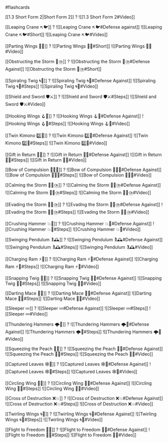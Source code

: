 #flashcards 

[[1.3 Short Form 2|Short Form 2]]
?
![[1.3 Short Form 2#Video]]
<!--SR:!2024-12-14,53,234-->

[[Leaping Crane ↖️🐦]]
?
![[Leaping Crane ↖️🐦#Defense against]]
![[Leaping Crane ↖️🐦#Short]]
![[Leaping Crane ↖️🐦#Video]]
<!--SR:!2025-05-15,365,251-->

[[Parting Wings 🥳🪽]]
?
![[Parting Wings 🥳🪽#Short]]
![[Parting Wings 🥳🪽#Video]]
<!--SR:!2025-01-07,97,195-->

[[Obstructing the Storm 🚧⛈️]]
?
![[Obstructing the Storm 🚧⛈️#Defense Against]]
![[Obstructing the Storm 🚧⛈️#Short]]
<!--SR:!2024-11-20,46,207-->

[[Spiraling Twig 🌀🌿]]
?
![[Spiraling Twig 🌀🌿#Defense Against]]
![[Spiraling Twig 🌀🌿#Steps]]
![[Spiraling Twig 🌀🌿#Video]]
<!--SR:!2024-11-02,58,195-->

[[Shield and Sword 🛡️⚔️]]
?
![[Shield and Sword 🛡️⚔️#Steps]]
![[Shield and Sword 🛡️⚔️#Video]]
<!--SR:!2024-11-30,30,163-->

[[Hooking Wings 🪝🪽]]
?
![[Hooking Wings 🪝🪽#Defense Against]]
![[Hooking Wings 🪝🪽#Steps]]
![[Hooking Wings 🪝🪽#Video]]
<!--SR:!2024-11-09,32,159-->

[[Twin Kimono 2️⃣👘]]
?
![[Twin Kimono 2️⃣👘#Defense Against]]
![[Twin Kimono 2️⃣👘#Steps]]
![[Twin Kimono 2️⃣👘#Video]]
<!--SR:!2024-12-18,89,199-->

[[Gift in Return 🎁🔄]]
?
![[Gift in Return 🎁🔄#Defense Against]]
![[Gift in Return 🎁🔄#Steps]]
![[Gift in Return 🎁🔄#Video]]
<!--SR:!2024-12-01,65,199-->

[[Bow of Compulsion 🙇‍♂️🔗]]
?
![[Bow of Compulsion 🙇‍♂️🔗#Defense Against]]
![[Bow of Compulsion 🙇‍♂️🔗#Steps]]
![[Bow of Compulsion 🙇‍♂️🔗#Video]]
<!--SR:!2024-12-04,48,159-->

[[Calming the Storm 🧘‍♀️⛈️]]
?
![[Calming the Storm 🧘‍♀️⛈️#Defense Against]]
![[Calming the Storm 🧘‍♀️⛈️#Steps]]
![[Calming the Storm 🧘‍♀️⛈️#Video]]
<!--SR:!2024-12-14,55,177-->

[[Evading the Storm 🏃‍♀️⛈️]]
?
![[Evading the Storm 🏃‍♀️⛈️#Defense Against]]
![[Evading the Storm 🏃‍♀️⛈️#Steps]]
![[Evading the Storm 🏃‍♀️⛈️#Video]]
<!--SR:!2024-11-07,13,164-->

[[Crushing Hammer 💥🔨]]
?
![[Crushing Hammer 💥🔨#Defense Against]]
![[Crushing Hammer 💥🔨#Steps]]
![[Crushing Hammer 💥🔨#Video]]
<!--SR:!2024-11-29,29,183-->

[[Swinging Pendulum 🏌🕰️]]
?
![[Swinging Pendulum 🏌🕰️#Defense Against]]
![[Swinging Pendulum 🏌🕰️#Steps]]
![[Swinging Pendulum 🏌🕰️#Video]]
<!--SR:!2025-01-02,82,223-->

[[Charging Ram ⚡🐏]]
?
![[Charging Ram ⚡🐏#Defense Against]]
![[Charging Ram ⚡🐏#Steps]]
![[Charging Ram ⚡🐏#Video]]
<!--SR:!2024-11-13,16,179-->

[[Snapping Twig 🔄🌿]]
?
![[Snapping Twig 🔄🌿#Defense Against]]
![[Snapping Twig 🔄🌿#Steps]]
![[Snapping Twig 🔄🌿#Video]]
<!--SR:!2024-11-02,9,139-->

[[Darting Mace 🎯✊]]
?
![[Darting Mace 🎯✊#Defense Against]]
![[Darting Mace 🎯✊#Steps]]
![[Darting Mace 🎯✊#Video]]
<!--SR:!2024-11-14,14,177-->

[[Sleeper 💤]]
?
![[Sleeper 💤#Defense Against]]
![[Sleeper 💤#Steps]]
![[Sleeper 💤#Video]]
<!--SR:!2024-11-12,33,215-->

[[Thundering Hammers 🌩️🔨]]
?
![[Thundering Hammers 🌩️🔨#Defense Against]]
![[Thundering Hammers 🌩️🔨#Steps]]
![[Thundering Hammers 🌩️🔨#Video]]
<!--SR:!2024-11-24,40,215-->

[[Squeezing the Peach 🤲🍑]]
?
![[Squeezing the Peach 🤲🍑#Defense Against]]
![[Squeezing the Peach 🤲🍑#Steps]]
![[Squeezing the Peach 🤲🍑#Video]]
<!--SR:!2024-11-11,14,154-->

[[Captured Leaves 🕸️🍃]]
?
![[Captured Leaves 🕸️🍃#Defense Against]]
![[Captured Leaves 🕸️🍃#Steps]]
![[Captured Leaves 🕸️🍃#Video]]
<!--SR:!2024-11-05,24,194-->

[[Circling Wing 🔵🪽]]
?
![[Circling Wing 🔵🪽#Defense Against]]
![[Circling Wing 🔵🪽#Steps]]
![[Circling Wing 🔵🪽#Video]]
<!--SR:!2024-11-06,9,131-->

[[Cross of Destruction ❌💥]]
?
![[Cross of Destruction ❌💥#Defense Against]]
![[Cross of Destruction ❌💥#Steps]]
![[Cross of Destruction ❌💥#Video]]
<!--SR:!2024-11-06,9,170-->

[[Twirling Wings 🌀🪽]]
?
![[Twirling Wings 🌀🪽#Defense Against]]
![[Twirling Wings 🌀🪽#Steps]]
![[Twirling Wings 🌀🪽#Video]]
<!--SR:!2024-11-15,21,190-->


[[Flight to Freedom 🛫🌈]]
?
![[Flight to Freedom 🛫🌈#Defense Against]]
![[Flight to Freedom 🛫🌈#Steps]]
![[Flight to Freedom 🛫🌈#Video]]
<!--SR:!2024-11-02,15,209-->
